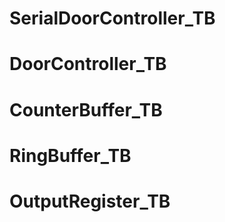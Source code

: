 # SerialDoorController_TB

# DoorController_TB

# CounterBuffer_TB

# RingBuffer_TB

# OutputRegister_TB


